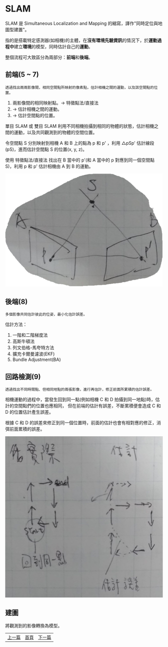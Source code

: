 # SLAM

SLAM 是 Simultaneous Localization and Mapping 的縮寫，譯作"同時定位與地圖型建置"。

指的是搭載特定感測器(如相機)的主體，在**沒有環境先驗資訊**的情況下，於**運動過程中**建立**環境**的模型，同時估計自己的**運動**。

整個流程可大致區分為兩部分：**前端**和**後端**。

## 前端(5 ~ 7)

```
透過找出兩兩影像間，相同空間點所映射的像素點，估計相機之間的運動，以及該空間點的位置。
```

1. 兩影像間的相同映射點。→ 特徵點法/直接法
2. → 估計相機之間的運動。
3. → 估計空間點的位置。

單目 SLAM 或 雙目 SLAM 利用不同相機拍攝到相同的物體的狀態，估計相機之間的運動，以及共同觀測到的物體的空間位置。

令空間點 S 分別映射到相機 A 和 B 上的點為 p 和 p' ，利用 △pSp' 估計線段(pS)，進而估計空間點 S 的位置(x, y, z)。

使用 特徵點法/直接法 找出在 B 當中的 p'(和 A 當中的 p 對應到同一個空間點 S)，利用 p 和 p' 估計相機由 A 到 B 的運動。

![△pSp'](image/psp.png)

## 後端(8)

```
多個影像共同估計彼此的位姿，最小化估計誤差。
```
估計方法：

1. 一階和二階梯度法
2. 高斯牛頓法
3. 列文伯格-馬夸特方法
4. 擴充卡爾曼濾波(EKF)
5. Bundle Adjustment(BA)

## 回路檢測(9)

```
透過找出不同時間點、但相同地點的兩張影像，進行再估計，修正前面所累積的估計誤差。
```

相機運動的過程中，當發生回到同一點(例如相機 C 和 D 拍攝到同一地點)時，估計的空間點們的位置也應相同，
但在前端的估計有誤差，不斷累積便會造成 C 和 D 的位置估計產生誤差。

根據 C 和 D 的誤差來修正到同一個位置時，前面的估計也會有相對應的修正，消弭前面累積的誤差。

![回路檢測與優化](image/LoopClosure.png)

## 建圖

將觀測到的影像轉換為模型。

<table>
  <tr>
    <td><a href="https://j32u4ukh.github.io/SLAM13/">上一篇</a></td>
    <td><a href="https://j32u4ukh.github.io/SLAM13/">首頁</a></td>
    <td><a href="https://j32u4ukh.github.io/SLAM13/class2.html">下一篇</a></td>
  </tr>
</table>
